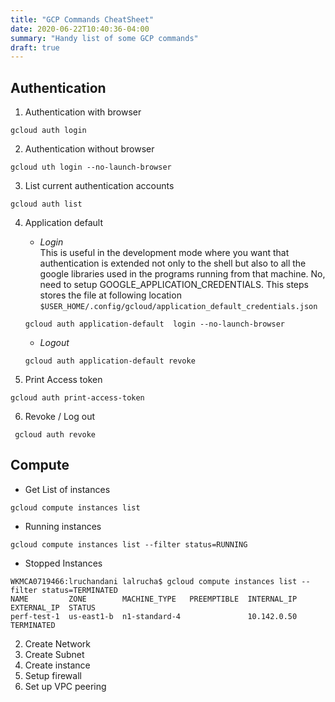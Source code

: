 ```yaml
---
title: "GCP Commands CheatSheet"
date: 2020-06-22T10:40:36-04:00
summary: "Handy list of some GCP commands"
draft: true
---
```

## Authentication
1. Authentication with browser
```
gcloud auth login
```
2. Authentication without browser
```
gcloud uth login --no-launch-browser
```
3. List current authentication accounts
```
gcloud auth list
```
4. Application default
    * *Login*  
    This is useful  in the development mode where you want that authentication is extended not only to the shell but also 
    to all the google libraries  used in the programs running from that machine. No,  need to setup GOOGLE_APPLICATION_CREDENTIALS.
    This steps stores the file at following location `$USER_HOME/.config/gcloud/application_default_credentials.json`
    ```
    gcloud auth application-default  login --no-launch-browser
    ```
    * *Logout*  
    ```
    gcloud auth application-default revoke
    ```

5. Print Access token 
```
gcloud auth print-access-token
```
6. Revoke / Log out
```
 gcloud auth revoke
 ```
## Compute
* Get List of instances
```
gcloud compute instances list
```
* Running instances
```
gcloud compute instances list --filter status=RUNNING
```
* Stopped Instances
```
WKMCA0719466:lruchandani lalrucha$ gcloud compute instances list --filter status=TERMINATED
NAME         ZONE        MACHINE_TYPE   PREEMPTIBLE  INTERNAL_IP   EXTERNAL_IP  STATUS
perf-test-1  us-east1-b  n1-standard-4               10.142.0.50                TERMINATED
```

2. Create Network
3. Create Subnet
4. Create instance 
6. Setup firewall
5. Set up VPC peering

 


